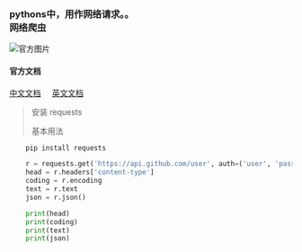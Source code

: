 ### pythons中，用作网络请求。。 <br/> 网络爬虫

![官方图片](images/requests-sidebar.png)

#### 官方文档
[中文文档](http://docs.python-requests.org/zh_CN/latest/user/quickstart.html)
&nbsp;&nbsp;&nbsp;
[英文文档](http://www.python-requests.org/en/master/user/quickstart/#custom-headers)

> 安装 requests
>
>  基本用法
``` Python
    pip install requests

    r = requests.get('https://api.github.com/user', auth=('user', 'pass'))
    head = r.headers['content-type']
    coding = r.encoding
    text = r.text
    json = r.json()

    print(head)
    print(coding)
    print(text)
    print(json)

```

